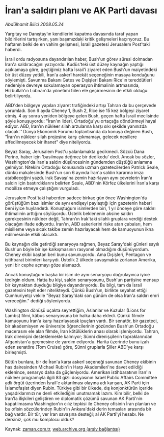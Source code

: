 # İran'a saldırı planı ve AK Parti davası

*Abdülhamit Bilici 2008.05.24*

<tr><td class="metin" colspan="2" style="padding-top: 20px; padding-left: 5px; padding-right: 10px;">Yargıtay ve Danıştay'ın kendilerini kapatma davasında taraf yapan bildirilerini tartışırken, yanı başımızdaki kritik gelişmeleri kaçırıyoruz. Bu haftanın belki de en vahim gelişmesi, İsrail gazetesi Jerusalem Post'taki haberdi.</td></tr><tr><td class="metin" colspan="2" style="padding-top: 20px; padding-left: 5px; padding-right: 10px;"><p>İsrail ordu radyosuna dayandırılan haber, Bush'un görev süresi dolmadan İran'a saldıracağını yazıyordu. Kudüs'teki üst düzey kaynağın yaptığı açıklamaya göre, geçtiğimiz hafta İsrail'i ziyaret eden Bush'un maiyetindeki bir üst düzey yetkili, İran'a askerî harekât seçeneğinin masaya konduğunu söylemişti. Savunma Bakanı Gates ve Dışişleri Bakanı Rice'ın tereddütleri nedeniyle devreye sokulamayan operasyon ihtimalinin artmasında, Hizbullah'ın Lübnan'da yönetimi fiilen ele geçirmesinin de etkili olduğu belirtiliyordu. 
<p> ABD'den bölgeye yapılan ziyaret trafiğindeki artışı Tahran da bu çerçevede yorumladı. Son 6 ayda Cheney 1, Bush 2, Rice ise 15 kez bölgeyi ziyaret etmiş. 4 ay sonra yeniden bölgeye gelen Bush, geçen hafta İsrail meclisinde şöyle konuşuyordu: "İran'ın lideri, Ortadoğu'yu ortaçağa döndürmeyi hayal ediyor. ABD, İran'ın nükleer silah arzularına karşı sıkı şekilde yanınızda olacak.'' Dünya Ekonomik Forumu toplantısında da konuya değinen Bush, "İran'ın nükleer silah projesine karşı çıkmamayı, gelecek nesillere affedilmeyecek bir ihanet" diye niteliyordu. 
<p> Beyaz Saray, Jerusalem Post'u yalanlamakta gecikmedi. Sözcü Dana Perino, haber için 'basılmaya değmez bir dedikodu' dedi. Ancak bu sözler, Washington'da İran'a saldırı düşüncesinin gündemden düştüğü anlamına gelmiyor. Nitekim Ortadoğu konusunda uzman gazetecilerden Patrick Seale, dünkü makalesinde Bush'un son 6 ayında İran'a saldırı kararına imza atabileceğini yazdı. Irak Savaşı'na zemin hazırlayan aynı çevrelerin İran'a saldırı için bastırdıklarını belirten Seale, ABD'nin Körfez ülkelerini İran'a karşı mobilize etmeye çalıştığını vurguladı. 
<p> Jerusalem Post'taki haberden sadece birkaç gün önce Washington'da görüştüğüm bazı isimler de aynı endişeyi paylaştığı için gazetenin haberi beni iyice huylandırdı. Konuştuğum isimlerden biri, 1 yıl önceye göre saldırı ihtimalinin arttığını söylüyordu. Üstelik beklenenin aksine saldırı gerekçesinin nükleer değil, Tahran'ın Irak'taki silahlı gruplara verdiği destek olacağını ifade ediyordu. İran'ın, ABD askerlerini riske atan çabaları, hem misilleme veya sıcak takibe zemin hazırlayacak hem de kamuoyunun ikna edilmesinde etkili olacaktı.
<p> Bu kaynağın dile getirdiği senaryoya rağmen, Beyaz Saray'daki günleri sayılı Bush'un böyle bir işe kalkışmasının rasyonel olmadığını düşünüyordum. Cheney ekibi baştan beri bunu savunuyordu. Ama Dışişleri, Pentagon ve istihbarat birimleri karşıydı. Üstelik 2 ülkede savaşmakta zorlanan Amerika, yeni bir cephe açmayı göze alamazdı. 
<p> Ancak konuştuğum başka bir isim de aynı senaryoyu doğrulayınca iyice tedirgin oldum. Hatta bu kişi, saldırı senaryosunu, Bush'un partisine mensup bir kaynaktan duyduğu bilgiye dayandırıyordu. Bu bilgi, tam da İsrail gazetesini teyit eder nitelikteydi. Çünkü Bush'un, birlikte seyahat ettiği Cumhuriyetçi vekile "Beyaz Saray'daki son günüm de olsa İran'a saldırı emri vereceğim." dediği söyleniyordu. 
<p> Washington dönüşü uçakta seyrettiğim, Aslanlar ve Kuzular (Lions for Lambs) filmi, kâbus senaryosuna bir halka daha ekledi. Çünkü filmde kamuoyunu İran'a karşı hazırlayacak ipuçları vardı. Bir senatör, bir gazeteci, bir akademisyen ve üniversite öğrencilerinin gözünden Bush'un Ortadoğu macerasını ele alan filmde, İran kötülüklerin anası olarak işleniyordu. Tahran, Irak direnişini desteklemekle kalmıyor; Sünni direnişçilerin topraklarından Afganistan'a geçmesine de yardım ediyordu. Harita üzerinde bunu izah eden senatöre (Tom Cruise) göre, Sünni gruplarla Şiiler ABD'ye karşı birleşmişti. 
<p> Bütün bunlara, bir de İran'a karşı askerî seçeneği savunan Cheney ekibinin has dairesinden Michael Rubin'in Harp Akademileri'ne davet edildiği eklenince, senaryo daha da güçleniyordu. Amerikan istihbaratının İran'ın nükleer programıyla ilgili 83 gizli dosyasının Israel Public Affairs Committee adlı örgüt üzerinden İsrail'e aktarılması olayına adı karışan, AK Parti için İslamofaşist diyen Rubin. Türkiye gibi bir ülkede, dış konjonktürün içeride yaşadıklarımızı ne denli etkilediğini unutmamak lazım. Kim bilir, belki de İran'la ilişkileri geliştiren ve diplomatik çözümü savunan AK Parti'nin kapatılmasına Washington'ın cılız tepkisi ile Cheney ofisinin İran planları ve bu ofisin sözcülerinden Rubin'in Ankara'daki derin temasları arasında bir bağ vardır. Bir tür, ver İran savaşına desteği; al AK Parti'yi hesabı. Ne dersiniz, çok mu komplocu olduk? <br/></p></p></p></p></p></p></p></p></td></tr>

Kaynak: [zaman.com.tr](http://zaman.com.tr/yazar.do?yazino=693499), [web.archive.org (arşiv bağlantısı)](http://web.archive.org/web/20080804151655/http://www.zaman.com.tr:80/yazar.do?yazino=693499)
